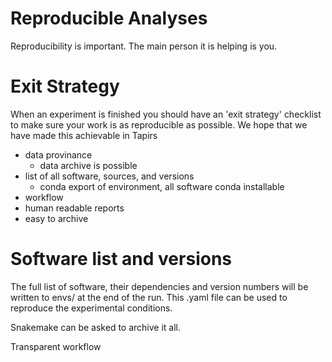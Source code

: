 # Reproducible Analyses

Reproducibility is important. The main person it is helping is you.

# Exit Strategy
When an experiment is finished you should have an 'exit strategy' checklist to make sure your work is as reproducible as possible. We hope that we have made this achievable in Tapirs
- data provinance
  + data archive is possible
- list of all software, sources, and versions
  + conda export of environment, all software conda installable
- workflow
- human readable reports
- easy to archive

# Software list and versions

The full list of software, their dependencies and version numbers will be written to envs/ at the end of the run. This .yaml file can be used to reproduce the experimental conditions.


Snakemake can be asked to archive it all.

Transparent workflow
